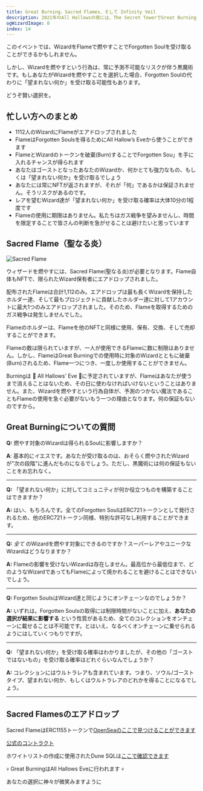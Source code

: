 ```yaml
---
title: Great Burning、Sacred Flames、そして Infinity Veil
description: 2021年のAll Hallowsの夜には、The Secret TowerでGreat Burningが開催されます。
ogWizardImage: 0
index: 14
---
```


このイベントでは、WizardをFlameで燃やすことでForgotten Soulを受け取ることができるかもしれません。

しかし、Wizardを燃やすという行為は、常に予測不可能なリスクが伴う黒魔術です。もしあなたがWizardを燃やすことを選択した場合、Forgotten Soulの代わりに「望まれない何か」を受け取る可能性もあります。

どうぞ賢い選択を。

## 忙しい方へのまとめ

- 1112人のWizardにFlameがエアドロップされました
- FlameはForgotten Soulsを得るためにAll Hallow’s Eveから使うことができます
- FlameとWizardのトークンを破棄(Burn)することでForgotten Sou」を手に入れるチャンスが得られます
- あなたはゴーストとなったあなたのWizardか、何かとても強力なもの、もしくは「望まれない何か」を受け取るでしょう
- あなたには常にNFTが返されますが、それが「何」であるかは保証されません。そうリスクがあるのです。
- レアを望むWizard達が「望まれない何か」を受け取る確率は大体10分の1程度です
- Flameの使用に期限はありません。私たちはガス戦争を望みませんし、時間を限定することで皆さんの判断を急がせることは避けたいと思っています

## Sacred Flame（聖なる炎）

![Sacred Flame](https://nfts.forgottenrunes.com/ipfs/QmWG5jc3spgFGPfiX3Rd4YLNSxDjXRSxeBQsS9TytVL1YD)

ウィザードを燃やすには、Sacred Flame(聖なる炎)が必要となります。Flame自体もNFTで、限られたWizard保有者にエアドロップされました。

配布されたFlameは合計1,112のみ。エアドロップは最も長くWizardを保持したホルダー達、そして最もプロジェクトに貢献したホルダー達に対して1アカウントに最大1つのみエアドロップされました。そのため、Flameを取得するためのガス戦争は発生しませんでした。

Flameのホルダーは、Flameを他のNFTと同様に使用、保有、交換、そして売却することができます。

Flameの数は限られていますが、一人が使用できるFlameに数に制限はありません。しかし、FlameはGreat Burningでの使用時に対象のWizardとともに破棄(Burn)されるため、Flame一つにつき、一度しか使用することができません。

Burningは 🎃 All Hallows' Eve 🎃に予定されていますが、Flameはあなたが使うまで消えることはないため、その日に使わなければいけないということはありません。また、Wizardを燃やすという行為自体が、予測のつかない魔法であることもFlameの使用を急ぐ必要がないもう一つの理由となります。何の保証もないのですから。

## Great Burningについての質問

**Q:** 燃やす対象のWizardは得られるSoulに影響しますか？

**A**: 基本的にイエスです。あなたが受け取るのは、おそらく燃やされたWizardが"次の段階"に進んだものになるでしょう。ただし、黒魔術には何の保証もないことをお忘れなく。

---

**Q:** 「望まれない何か」に対してコミュニティが何か役立つものを構築することはできますか？

**A:** はい、もちろんです。全てのForgotten SoulはERC721トークンとして発行されるため、他のERC721トークン同様、特別な許可なし利用することができます。

---

**Q:** _全て_ のWizardを燃やす対象にできるのですか？スーパーレアやユニークなWizardはどうなりますか？

**A:** Flameの影響を受けないWizardは存在しません。最高位から最低位まで、どのようなWizardであってもFlameによって焼かれることを避けることはできないでしょう。

---

**Q:** Forgotten SoulsはWizard達と同じようにオンチェーンなのでしょうか？

**A:** いずれは。Forgotten Soulsの取得には制限時間がないことに加え、**あなたの選択が結果に影響する** という性質があるため、全てのコレクションをオンチェーンに載せることは不可能です。とはいえ、なるべくオンチェーンに乗せられるようにはしていくつもりですが。

---

**Q:** 「望まれない何か」を受け取る確率はわかりましたが、その他の「ゴーストではないもの」を受け取る確率はどれぐらいなんでしょうか？

**A:** コレクションにはウルトラレアも含まれています。つまり、ソウル/ゴーストタイプ、望まれない何か、もしくはウルトラレアのどれかを得ることになるでしょう。

---

## Sacred Flamesのエアドロップ

Sacred FlameはERC1155トークンで[OpenSeaのここで見つけることができます](https://opensea.io/assets/0x31158181b4b91a423bfdc758fc3bf8735711f9c5/0)

[公式のコントラクト](https://etherscan.io/address/0x31158181b4b91a423bfdc758fc3bf8735711f9c5#code)

ホワイトリストの作成に使用されたDune SQLは[ここで確認できます](https://gist.github.com/cryppadotta/df2e29112ab131fa371336b417278d3c)

💀 Great BurningはAll Hallows Eveに行われます 💀

あなたの選択に神々が微笑みますように
